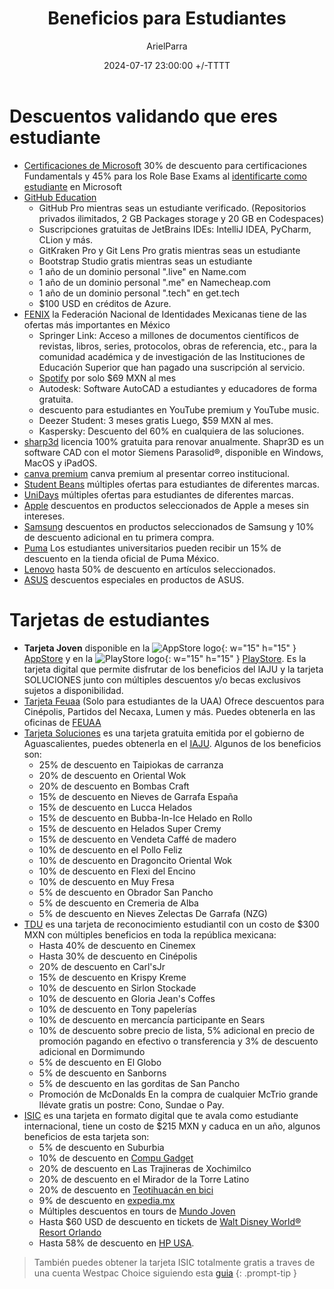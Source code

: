 ﻿---
title: Beneficios para Estudiantes
description: Todo tipo de ofertas para estudiantes
date: 2024-07-17 23:00:00 +/-TTTT
categories: [Recomendaciones]
author: ArielParra 
tags: [recomendaciones,estudiantes]
pin: false
mermaid: false
image:
---

# Descuentos validando que eres estudiante

- [Certificaciones de Microsoft](https://learn.microsoft.com/en-us/training/student-hub/certifications) 30% de descuento para certificaciones Fundamentals y 45% para los Role Base Exams al [identificarte como estudiante](https://learn.microsoft.com/en-us/credentials/certifications/student-discounts#how-to-identify-yourself-as-student-in-profile) en Microsoft
- [GitHub Education](https://education.github.com/discount_requests/application)
    - GitHub Pro mientras seas un estudiante verificado. (Repositorios privados ilimitados, 2 GB Packages storage y 20 GB en Codespaces)
    - Suscripciones gratuitas de JetBrains IDEs: IntelliJ IDEA, PyCharm, CLion y más. 
    - GitKraken Pro y Git Lens Pro gratis mientras seas un estudiante
    - Bootstrap Studio gratis mientras seas un estudiante
    - 1 año de un dominio personal ".live" en Name.com
    - 1 año de un dominio personal ".me" en Namecheap.com
    - 1 año de un dominio personal ".tech" en get.tech
    - $100 USD en créditos de Azure.
- [FENIX](https://www.fenix.org.mx/beneficios-usuarios.html) la Federación Nacional de Identidades Mexicanas tiene de las ofertas más importantes en México
    - Springer Link: Acceso a millones de documentos científicos de revistas, libros, series, protocolos, obras de referencia, etc., para la comunidad académica y de investigación de las Instituciones de Educación Superior que han pagado una suscripción al servicio.
    - [Spotify](https://www.spotify.com/mx/student/) por solo $69 MXN al mes
    - Autodesk: Software AutoCAD a estudiantes y educadores de forma gratuita. 
    - descuento para estudiantes en YouTube premium y YouTube music.
    - Deezer Student: 3 meses gratis Luego, $59 MXN al mes.
    - Kaspersky:  Descuento del 60% en cualquiera de las soluciones.
- [sharp3d](https://www.shapr3d.com/education) licencia 100% gratuita para renovar anualmente. Shapr3D es un software CAD con el motor Siemens Parasolid®, disponible en Windows, MacOS y iPadOS.
- [canva premium](https://canva.com/edu-signup) canva premium al presentar correo institucional. 
- [Student Beans](https://www.studentbeans.com/mx) múltiples ofertas para estudiantes de diferentes marcas.
- [UniDays](https://www.myunidays.com/ES/es-ES) múltiples ofertas para estudiantes de diferentes marcas.
- [Apple](https://www.apple.com/mx-edu/store) descuentos en productos seleccionados de Apple a meses sin intereses. 
- [Samsung](https://www.samsung.com/mx/students-offers/) descuentos en productos seleccionados de Samsung y 10% de descuento adicional en tu primera compra.
- [Puma](https://mx.puma.com/descuento-estudiantes) Los estudiantes universitarios pueden recibir un 15% de descuento en la tienda oficial de Puma México.
- [Lenovo](https://www.lenovo.com/mx/es/d/ofertas/descuentos-para-estudiantes/) hasta 50% de descuento en artículos seleccionados.
- [ASUS](https://special-offers.asus.com/mx/edu/introduction/) descuentos especiales en productos de ASUS.

# Tarjetas de estudiantes

- **Tarjeta Joven** disponible en la ![AppStore logo](https://upload.wikimedia.org/wikipedia/commons/6/67/App_Store_%28iOS%29.svg){: w="15" h="15" } [AppStore](https://apps.apple.com/mx/app/tarjeta-joven-aguascalientes/id6478975264) y en la  ![PlayStore logo](https://cdn-icons-png.flaticon.com/512/732/732208.png){: w="15" h="15" } [PlayStore](https://play.google.com/store/apps/details?id=gob.sigod.tarjetaiaju&hl=en_US). Es la tarjeta digital que permite disfrutar de los beneficios del IAJU y la tarjeta SOLUCIONES junto con múltiples descuentos y/o becas exclusivos sujetos a disponibilidad.
- [Tarjeta Feuaa](https://feuaa.uaa.mx/index.php/tarjeta-feuaa/) (Solo para estudiantes de la UAA) Ofrece descuentos para Cinépolis, Partidos del Necaxa, Lumen y más. Puedes obtenerla en las oficinas de [FEUAA](https://maps.app.goo.gl/CJwnB2NweMsETbJD6)
- [Tarjeta Soluciones](https://soluciones.aguascalientes.gob.mx/negocios.html) es una tarjeta gratuita emitida por el gobierno de Aguascalientes, puedes obtenerla en el [IAJU](https://maps.app.goo.gl/1A8atnP7YCprompn9). Algunos de los beneficios son:
    - 25% de descuento en Taipiokas de carranza
    - 20% de descuento en Oriental Wok
    - 20% de descuento en Bombas Craft
    - 15% de descuento en Nieves de Garrafa España
    - 15% de descuento en Lucca Helados
    - 15% de descuento en Bubba-In-Ice Helado en Rollo
    - 15% de descuento en Helados Super Cremy
    - 15% de descuento en Vendeta Caffé de madero
    - 10% de descuento en el Pollo Feliz
    - 10% de descuento en Dragoncito Oriental Wok
    - 10% de descuento en Flexi del Encino
    - 10% de descuento en Muy Fresa
    - 5% de descuento en Obrador San Pancho
    - 5% de descuento en Cremeria de Alba
    - 5% de descuento en Nieves Zelectas De Garrafa (NZG)
- [TDU](https://tdu.com.mx/directorio) es una tarjeta de reconocimiento estudiantil con un costo de $300 MXN con múltiples beneficios en toda la república mexicana:
    - Hasta 40% de descuento en Cinemex
    - Hasta 30% de descuento en Cinépolis
    - 20% de descuento en Carl'sJr
    - 15% de descuento en Krispy Kreme
    - 10% de descuento en Sirlon Stockade
    - 10% de descuento en Gloria Jean's Coffes
    - 10% de descuento en Tony papelerías
    - 10% de descuento en mercancía participante en Sears
    - 10% de descuento sobre precio de lista, 5% adicional en precio de promoción pagando en efectivo o transferencia y 3% de descuento adicional en Dormimundo
    - 5% de descuento en El Globo
    - 5% de descuento en Sanborns
    - 5% de descuento en las gorditas de San Pancho
    - Promoción de McDonalds En la compra de cualquier McTrio grande llévate gratis un postre: Cono, Sundae o Pay.
- [ISIC](https://www.isic.org.mx/beneficios) es una tarjeta en formato digital que te avala como estudiante internacional, tiene un costo de $215 MXN y caduca en un año, algunos beneficios de esta tarjeta son:
    - 5% de descuento en Suburbia
    - 10% de descuento en [Compu Gadget](https://www.compugadget-shop.com.mx)
    - 20% de descuento en Las Trajineras de Xochimilco
    - 20% de descuento en el Mirador de la Torre Latino
    - 20% de descuento en [Teotihuacán en bici](https://www.teotihuacanenbici.com.mx)
    - 9% de descuento en [expedia.mx](https://www.expedia.mx)
    - Múltiples descuentos en tours de [Mundo Joven](https://mundojoven.com)
    - Hasta $60 USD de descuento en tickets de [Walt Disney World® Resort Orlando](https://isic.memberperks.us/discounts/brands/disneyworldorlando)
    - Hasta 58% de descuento en [HP USA](https://isic.memberperks.us/discounts/offer/1:40780).

> También puedes obtener la tarjeta ISIC totalmente gratis a traves de una cuenta Westpac Choice siguiendo esta [guia](https://www.pointhacks.com.au/product-guide/westpac-isic-card-guide/)
{: .prompt-tip }